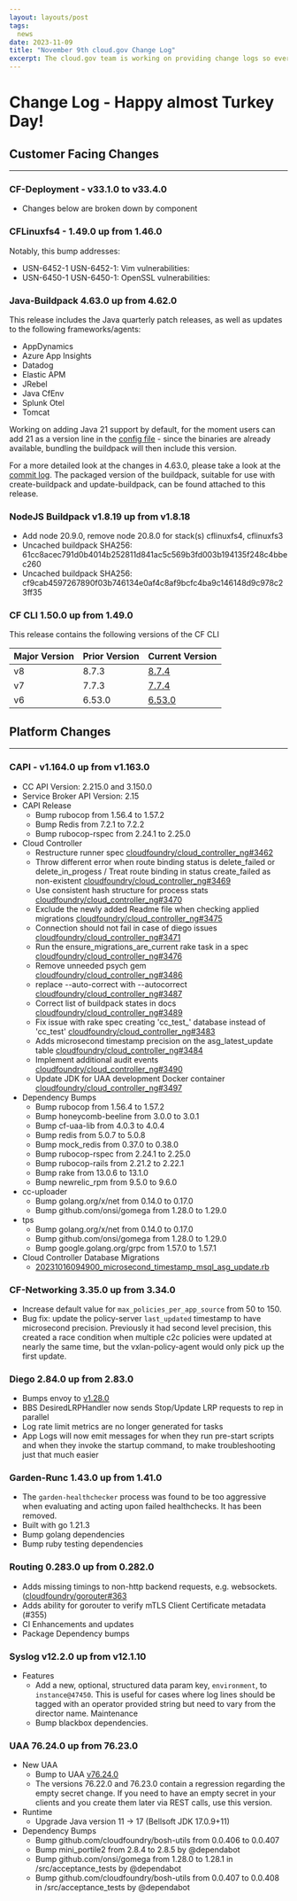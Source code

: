 ```yaml
---
layout: layouts/post
tags:
  news
date: 2023-11-09
title: "November 9th cloud.gov Change Log"
excerpt: The cloud.gov team is working on providing change logs so everyone can see new features and updates.
---
```


# Change Log - Happy almost Turkey Day!

## Customer Facing Changes
---

### CF-Deployment - v33.1.0 to v33.4.0

* Changes below are broken down by component

### CFLinuxfs4 - 1.49.0 up from 1.46.0

Notably, this bump addresses:

* USN-6452-1 USN-6452-1: Vim vulnerabilities:
* USN-6450-1 USN-6450-1: OpenSSL vulnerabilities:


### Java-Buildpack 4.63.0 up from 4.62.0

This release includes the Java quarterly patch releases, as well as updates to the following frameworks/agents:

* AppDynamics
* Azure App Insights
* Datadog
* Elastic APM
* JRebel
* Java CfEnv
* Splunk Otel
* Tomcat

Working on adding Java 21 support by default, for the moment users can add 21 as a version line in the [config file](https://github.com/cloudfoundry/java-buildpack/blob/main/config/open_jdk_jre.yml) - since the binaries are already available, bundling the buildpack will then include this version.

For a more detailed look at the changes in 4.63.0, please take a look at the [commit log](https://github.com/cloudfoundry/java-buildpack/compare/v4.62.0...v4.63.0). The packaged version of the buildpack, suitable for use with create-buildpack and update-buildpack, can be found attached to this release.


### NodeJS Buildpack v1.8.19 up from v1.8.18
* Add node 20.9.0, remove node 20.8.0 for stack(s) cflinuxfs4, cflinuxfs3
* Uncached buildpack SHA256: 61cc8acec791d0b4014b252811d841ac5c569b3fd003b194135f248c4bbec260
* Uncached buildpack SHA256: cf9cab4597267890f03b746134e0af4c8af9bcfc4ba9c146148d9c978c23ff35


### CF CLI  1.50.0 up from 1.49.0

This release contains the following versions of the CF CLI


| Major Version | Prior Version | Current Version |
| --------------|---------------|-----------------|
| v8 | 8.7.3 | [8.7.4](https://github.com/cloudfoundry/cli/releases/tag/v8.7.4) |
| v7 | 7.7.3 | [7.7.4](https://github.com/cloudfoundry/cli/releases/tag/v7.7.4) |
| v6 | 6.53.0 | [6.53.0](https://github.com/cloudfoundry/cli/releases/tag/v6.53.0) |



## Platform Changes
---


### CAPI - v1.164.0 up from v1.163.0


* CC API Version: 2.215.0 and 3.150.0
* Service Broker API Version: 2.15
* CAPI Release
  * Bump rubocop from 1.56.4 to 1.57.2
  * Bump Redis from 7.2.1 to 7.2.2
  * Bump rubocop-rspec from 2.24.1 to 2.25.0
* Cloud Controller
  * Restructure runner spec [cloudfoundry/cloud_controller_ng#3462](https://github.com/cloudfoundry/cloud_controller_ng/pull/3462)
  * Throw different error when route binding status is delete_failed or delete_in_progess / Treat route binding in status create_failed as non-existent [cloudfoundry/cloud_controller_ng#3469](https://github.com/cloudfoundry/cloud_controller_ng/pull/3469)
  * Use consistent hash structure for process stats [cloudfoundry/cloud_controller_ng#3470](https://github.com/cloudfoundry/cloud_controller_ng/pull/3470)
  * Exclude the newly added Readme file when checking applied migrations [cloudfoundry/cloud_controller_ng#3475](https://github.com/cloudfoundry/cloud_controller_ng/pull/3475)
  * Connection should not fail in case of diego issues [cloudfoundry/cloud_controller_ng#3471](https://github.com/cloudfoundry/cloud_controller_ng/pull/3471)
  * Run the ensure_migrations_are_current rake task in a spec [cloudfoundry/cloud_controller_ng#3476](https://github.com/cloudfoundry/cloud_controller_ng/pull/3476)
  * Remove unneeded psych gem [cloudfoundry/cloud_controller_ng#3486](https://github.com/cloudfoundry/cloud_controller_ng/pull/3486)
  * replace --auto-correct with --autocorrect [cloudfoundry/cloud_controller_ng#3487](https://github.com/cloudfoundry/cloud_controller_ng/pull/3487)
  * Correct list of buildpack states in docs [cloudfoundry/cloud_controller_ng#3489](https://github.com/cloudfoundry/cloud_controller_ng/pull/3489)
  * Fix issue with rake spec creating 'cc_test_' database instead of 'cc_test' [cloudfoundry/cloud_controller_ng#3483](https://github.com/cloudfoundry/cloud_controller_ng/pull/3483)
  * Adds microsecond timestamp precision on the asg_latest_update table [cloudfoundry/cloud_controller_ng#3484](https://github.com/cloudfoundry/cloud_controller_ng/pull/3484)
  * Implement additional audit events [cloudfoundry/cloud_controller_ng#3490](https://github.com/cloudfoundry/cloud_controller_ng/pull/3490)
  * Update JDK for UAA development Docker container [cloudfoundry/cloud_controller_ng#3497](https://github.com/cloudfoundry/cloud_controller_ng/pull/3497)
* Dependency Bumps
  * Bump rubocop from 1.56.4 to 1.57.2
  * Bump honeycomb-beeline from 3.0.0 to 3.0.1
  * Bump cf-uaa-lib from 4.0.3 to 4.0.4
  * Bump redis from 5.0.7 to 5.0.8
  * Bump mock_redis from 0.37.0 to 0.38.0
  * Bump rubocop-rspec from 2.24.1 to 2.25.0
  * Bump rubocop-rails from 2.21.2 to 2.22.1
  * Bump rake from 13.0.6 to 13.1.0
  * Bump newrelic_rpm from 9.5.0 to 9.6.0
* cc-uploader
  * Bump golang.org/x/net from 0.14.0 to 0.17.0
  * Bump github.com/onsi/gomega from 1.28.0 to 1.29.0
* tps
  * Bump golang.org/x/net from 0.14.0 to 0.17.0
  * Bump github.com/onsi/gomega from 1.28.0 to 1.29.0
  * Bump google.golang.org/grpc from 1.57.0 to 1.57.1
* Cloud Controller Database Migrations
  * [20231016094900_microsecond_timestamp_msql_asg_update.rb](https://github.com/cloudfoundry/cloud_controller_ng/blob/84832ff9ad9b8e261c4b5516d069701d7b165330/db/migrations/20231016094900_microsecond_timestamp_msql_asg_update.rb)



### CF-Networking 3.35.0 up from 3.34.0
* Increase default value for `max_policies_per_app_source` from 50 to 150. 
* Bug fix: update the policy-server `last_updated` timestamp to have microsecond precision. Previously it had second level precision, this created a race condition when multiple c2c policies were updated at nearly the same time, but the vxlan-policy-agent would only pick up the first update. 

### Diego 2.84.0 up from 2.83.0
* Bumps envoy to [v1.28.0](https://github.com/envoyproxy/envoy/releases/tag/v1.28.0)
* BBS DesiredLRPHandler now sends Stop/Update LRP requests to rep in parallel
* Log rate limit metrics are no longer generated for tasks
* App Logs will now emit messages for when they run pre-start scripts and when they invoke the startup command, to make troubleshooting just that much easier


### Garden-Runc 1.43.0 up from 1.41.0
* The `garden-healthchecker` process was found to be too aggressive when evaluating and acting upon failed healthchecks. It has been removed.
* Built with go 1.21.3
* Bump golang dependencies
* Bump ruby testing dependencies

### Routing 0.283.0 up from 0.282.0
* Adds missing timings to non-http backend requests, e.g. websockets. ([cloudfoundry/gorouter#363](https://github.com/cloudfoundry/gorouter/pull/363)
* Adds ability for gorouter to verify mTLS Client Certificate metadata (#355)
* CI Enhancements and updates
* Package Dependency bumps

### Syslog v12.2.0 up from v12.1.10
* Features
  * Add a new, optional, structured data param key, `environment`, to `instance@47450`. This is useful for cases where log lines should be tagged with an operator provided string but need to vary from the director name.
Maintenance
  * Bump blackbox dependencies.


### UAA 76.24.0 up from 76.23.0
* New UAA
  * Bump to UAA [v76.24.0](https://github.com/cloudfoundry/uaa/releases/tag/v76.24.0)
  * The versions 76.22.0 and 76.23.0 contain a regression regarding the empty secret change. If you need to have an empty secret in your clients and you create them later via REST calls, use this version.
* Runtime
  * Upgrade Java version 11 -> 17 (Bellsoft JDK 17.0.9+11)
* Dependency Bumps
  * Bump github.com/cloudfoundry/bosh-utils from 0.0.406 to 0.0.407
  * Bump mini_portile2 from 2.8.4 to 2.8.5 by @dependabot
  * Bump github.com/onsi/gomega from 1.28.0 to 1.28.1 in /src/acceptance_tests by @dependabot
  * Bump github.com/cloudfoundry/bosh-utils from 0.0.407 to 0.0.408 in /src/acceptance_tests by @dependabot


